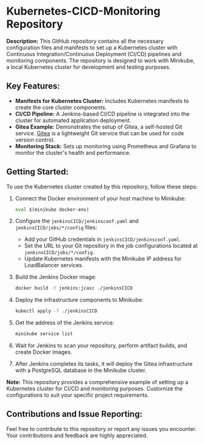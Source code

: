 
# Kubernetes-CICD-Monitoring Repository

**Description:**
This GitHub repository contains all the necessary configuration files and manifests to set up a Kubernetes cluster with Continuous Integration/Continuous Deployment (CI/CD) pipelines and monitoring components. The repository is designed to work with Minikube, a local Kubernetes cluster for development and testing purposes.

## Key Features:

- **Manifests for Kubernetes Cluster:** Includes Kubernetes manifests to create the core cluster components.
- **CI/CD Pipeline:** A Jenkins-based CI/CD pipeline is integrated into the cluster for automated application deployment.
- **Gitea Example:** Demonstrates the setup of Gitea, a self-hosted Git service. [Gitea](https://github.com/go-gitea/gitea) is a lightweight Git service that can be used for code version control.
- **Monitoring Stack:** Sets up monitoring using Prometheus and Grafana to monitor the cluster's health and performance.

## Getting Started:

To use the Kubernetes cluster created by this repository, follow these steps:

1. Connect the Docker environment of your host machine to Minikube:
   ```bash
   eval $(minikube docker-env)
   ```

2. Configure the `jenkinsCICD/jenkinsconf.yaml` and `jenkinsCICD/jobs/*/config` files:
   - Add your GitHub credentials in `jenkinsCICD/jenkinsconf.yaml`.
   - Set the URL to your Git repository in the job configurations located at `jenkinsCICD/jobs/*/config`.
   - Update Kubernetes manifests with the Minikube IP address for LoadBalancer services.

3. Build the Jenkins Docker image:
   ```bash
   docker build -t jenkins:jcasc ./jenkinsCICD
   ```

4. Deploy the infrastructure components to Minikube:
   ```bash
   kubectl apply -f ./jenkinsCICD
   ```

5. Get the address of the Jenkins service:
   ```bash
   minikube service list
   ```

6. Wait for Jenkins to scan your repository, perform artifact builds, and create Docker images.

7. After Jenkins completes its tasks, it will deploy the Gitea infrastructure with a PostgreSQL database in the Minikube cluster.

**Note:** This repository provides a comprehensive example of setting up a Kubernetes cluster for CI/CD and monitoring purposes. Customize the configurations to suit your specific project requirements.

## Contributions and Issue Reporting:

Feel free to contribute to this repository or report any issues you encounter. Your contributions and feedback are highly appreciated.

